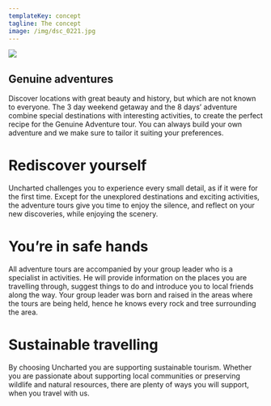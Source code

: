 ```yaml
---
templateKey: concept
tagline: The concept
image: /img/dsc_0221.jpg
---
```

![](/img/concept-1.png)



## Genuine adventures

  Discover locations with great beauty and history, but which are not known to everyone. The 3 day weekend getaway and the 8 days’ adventure combine special destinations with interesting activities, to create the perfect recipe for the Genuine Adventure tour. You can always build your own adventure and we make sure to tailor it suiting your preferences.

# Rediscover yourself

  Uncharted challenges you to experience every small detail, as if it were for the first time. Except for the unexplored destinations and exciting activities, the adventure tours give you time to enjoy the silence, and reflect on your new discoveries, while enjoying the scenery.

# You’re in safe hands

  All adventure tours are accompanied by your group leader who is a specialist in activities. He will provide information on the places you are travelling through, suggest things to do and introduce you to local friends along the way. Your group leader was born and raised in the areas where the tours are being held, hence he knows every rock and tree surrounding the area.

# Sustainable travelling

  By choosing Uncharted you are supporting sustainable tourism. Whether you are passionate about supporting local communities or preserving wildlife and natural resources, there are plenty of ways you will support, when you travel with us.
